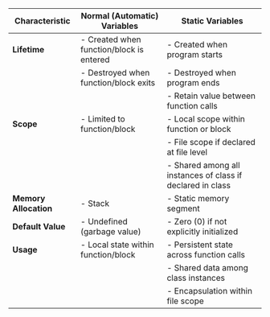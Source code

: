 | **Characteristic**      | **Normal (Automatic) Variables**             | **Static Variables**                          |
|-------------------------|----------------------------------------------|-----------------------------------------------|
| **Lifetime**            | - Created when function/block is entered     | - Created when program starts                 |
|                         | - Destroyed when function/block exits        | - Destroyed when program ends                 |
|                         |                                              | - Retain value between function calls         |
| **Scope**               | - Limited to function/block                  | - Local scope within function or block        |
|                         |                                              | - File scope if declared at file level        |
|                         |                                              | - Shared among all instances of class if declared in class |
| **Memory Allocation**   | - Stack                                      | - Static memory segment                       |
| **Default Value**       | - Undefined (garbage value)                  | - Zero (0) if not explicitly initialized      |
| **Usage**               | - Local state within function/block          | - Persistent state across function calls      |
|                         |                                              | - Shared data among class instances           |
|                         |                                              | - Encapsulation within file scope             |
